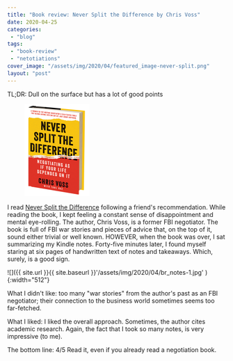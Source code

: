 ```yaml
---
title: "Book review: Never Split the Difference by Chris Voss"
date: 2020-04-25
categories: 
 - "blog"
tags: 
 - "book-review"
 - "netotiations"
cover_image: "/assets/img/2020/04/featured_image-never-split.png"
layout: "post"
---
```


TL;DR: Dull on the surface but has a lot of good points

<div class="wp-block-image"><figure class="alignright size-large is-resized"><a href="https://info.blackswanltd.com/never-split-the-difference"><img src="/assets/img/2020/04/br_never_split.png" alt="Never_Split_3D_Jacket_copy.png" class="wp-image-3194" width="150" height="212"></a></figure></div>

I read [Never Split the Difference](https://info.blackswanltd.com/never-split-the-difference) following a friend's recommendation. While reading the book, I kept feeling a constant sense of disappointment and mental eye-rolling. The author, Chris Voss, is a former FBI negotiator. The book is full of FBI war stories and pieces of advice that, on the top of it, sound either trivial or well known. HOWEVER, when the book was over, I sat summarizing my Kindle notes. Forty-five minutes later, I found myself staring at six pages of handwritten text of notes and takeaways. Which, surely, is a good sign.

![]({{ site.url }}{{ site.baseurl }}'/assets/img/2020/04/br_notes-1.jpg' ){:width="512"}

What I didn't like: too many "war stories" from the author's past as an FBI negotiator; their connection to the business world sometimes seems too far-fetched.

What I liked: I liked the overall approach. Sometimes, the author cites academic research. Again, the fact that I took so many notes, is very impressive (to me).

The bottom line: 4/5 Read it, even if you already read a negotiation book.
